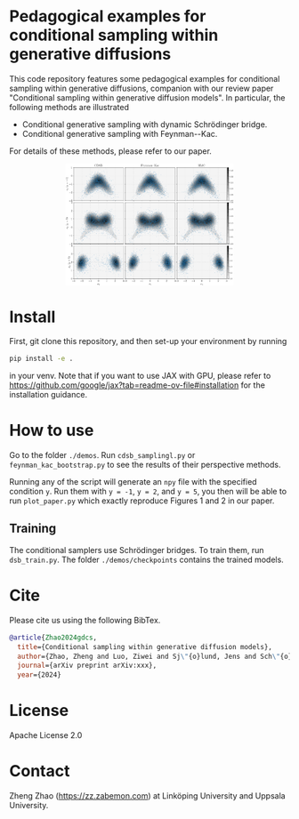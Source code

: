 # Pedagogical examples for conditional sampling within generative diffusions

This code repository features some pedagogical examples for conditional sampling within generative diffusions, 
companion with our review paper "Conditional sampling within generative diffusion models". 
In particular, the following methods are illustrated

- Conditional generative sampling with dynamic Schrödinger bridge.
- Conditional generative sampling with Feynman--Kac. 

For details of these methods, please refer to our paper. 

<img src="./docs/cond-samples.png" style="width: 60%; height: auto; display: block; margin-left: auto; margin-right: auto">

# Install

First, git clone this repository, and then set-up your environment by running

```bash
pip install -e .
```

in your venv. Note that if you want to use JAX with GPU, please refer to https://github.com/google/jax?tab=readme-ov-file#installation for the installation guidance.

# How to use
Go to the folder `./demos`. Run `cdsb_samplingl.py` or `feynman_kac_bootstrap.py` to see the results of their perspective methods. 

Running any of the script will generate an `npy` file with the specified condition `y`. Run them with `y = -1`, `y = 2`, and `y = 5`, 
you then will be able to run `plot_paper.py` which exactly reproduce Figures 1 and 2 in our paper. 

## Training
The conditional samplers use Schrödinger bridges. 
To train them, run `dsb_train.py`. 
The folder `./demos/checkpoints` contains the trained models.

# Cite

Please cite us using the following BibTex.

```bibtex
@article{Zhao2024gdcs, 
  title={Conditional sampling within generative diffusion models}, 
  author={Zhao, Zheng and Luo, Ziwei and Sj\"{o}lund, Jens and Sch\"{o}n, Thomas B.}, 
  journal={arXiv preprint arXiv:xxx}, 
  year={2024}
```

# License
Apache License 2.0

# Contact
Zheng Zhao (https://zz.zabemon.com) at Linköping University and Uppsala University.
